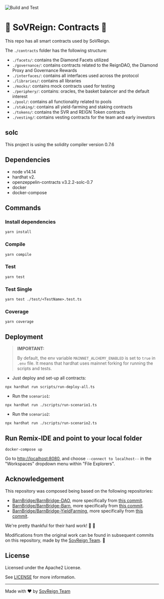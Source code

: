 ![Build and Test](https://github.com/dialecticch/sovreign-contracts/actions/workflows/build.yml/badge.svg?branch=master)

# 👑 SoVReign: Contracts 👑

This repo has all smart contracts used by SoVReign.

The `./contracts` folder has the following structure:

- `./facets/`: contains the Diamond Facets utilized
- `./governance/`: contains contracts related to the ReignDAO, the Diamond Proxy and Governance Rewards
- `./interfaces/`: contains all interfaces used across the protocol
- `./libraries/`: contains all libraries
- `./mocks/`: contains mock contracts used for testing
- `./periphery/`: contains: oracles, the basket balancer and the default interest
- `./pool/`: contains all functionality related to pools
- `./staking/`: contains all yield-farming and staking contracts
- `./tokens/`: contains the SVR and REIGN Token contracts
- `./vesting/`: contains vesting contracts for the team and early investors

## solc

This project is using the solidity compiler version 0.7.6

## Dependencies

- node v14.14
- hardhat v2.
- openzeppelin-contracts v3.2.2-solc-0.7
- docker
- docker-compose

## Commands

### Install dependencies

```shell script
yarn install
```

### Compile

```shell script
yarn compile
```

### Test

```shell script
yarn test
```

### Test Single

```shell script
yarn test ./test/<TestName>.test.ts
```

### Coverage

```shell script
yarn coverage
```

## Deployment

> **IMPORTANT:**
> 
> By default, the env variable `MAINNET_ALCHEMY_ENABLED` is set to `true` in `.env` file. It means that 
> hardhat uses mainnet forking for running the scripts and tests. 

- Just deploy and set-up all contracts:

```shell script
npx hardhat run scripts/run-deploy-all.ts
```

- Run the `scenario1`:

```shell script
npx hardhat run ./scripts/run-scenario1.ts
```

- Run the `scenario2`:

```shell script
npx hardhat run ./scripts/run-scenario2.ts
```

## Run Remix-IDE and point to your local folder

```shell script
docker-compose up
```

Go to [http://localhost:8080](http://localhost:8080), and choose
`--connect to localhost--` in the "Workspaces" dropdown menu within "File Explorers".

## Acknowledgement

This repository was composed being based on the following repositories:

- [BarnBridge/BarnBridge-DAO](https://github.com/BarnBridge/BarnBridge-DAO), more specifically from [this commit](https://github.com/BarnBridge/BarnBridge-DAO/tree/efbcc08282279c15a6d82908618f9279e14f22a2).
- [BarnBridge/BarnBridge-Barn](https://github.com/BarnBridge/BarnBridge-Barn), more specifically from [this commit](https://github.com/BarnBridge/BarnBridge-Barn/tree/1634b6b011f7ca1134ab66ef04c69217e1fa609e).
- [BarnBridge/BarnBridge-YieldFarming](https://github.com/BarnBridge/BarnBridge-YieldFarming), more specifically from [this commit](https://github.com/BarnBridge/BarnBridge-YieldFarming/tree/848330d25d2544c179a107584293bce03b71d13c).

We're pretty thankful for their hard work! 👏 🚀

Modifications from the original work can be found in subsequent commits on this repository, made by the [SovReign Team](https://sovreign.org). 🙏

## License

Licensed under the Apache2 License.

See [LICENSE](LICENSE) for more information.

---

Made with :heart: by [SovReign Team](https://sovreign.org)
